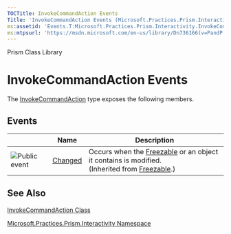 ```yaml
---
TOCTitle: InvokeCommandAction Events
Title: 'InvokeCommandAction Events (Microsoft.Practices.Prism.Interactivity)'
ms:assetid: 'Events.T:Microsoft.Practices.Prism.Interactivity.InvokeCommandAction'
ms:mtpsurl: 'https://msdn.microsoft.com/en-us/library/Dn736166(v=PandP.50)'
---
```


Prism Class Library

InvokeCommandAction Events
==========================

The [InvokeCommandAction](https://msdn.microsoft.com/t:microsoft.practices.prism.interactivity.invokecommandaction) type exposes the following members.

Events
------

<span id="eventTableToggle"></span>
<table>

<thead>
<tr class="header">
<th> </th>
<th>Name</th>
<th>Description</th>
</tr>
</thead>
<tbody>
<tr class="odd">
<td><img src="https://msdn.microsoft.com/en-us/Dn736166.pubevent(en-us,PandP.50).gif" title="Public event" /></td>
<td><a href="http://msdn.microsoft.com/en-us/library/ms596566">Changed</a></td>
<td><div class="summary">
Occurs when the <a href="http://msdn.microsoft.com/en-us/library/ms602734">Freezable</a> or an object it contains is modified.
</div>
(Inherited from <a href="http://msdn.microsoft.com/en-us/library/ms602734">Freezable</a>.)</td>
</tr>
</tbody>
</table>

See Also
--------


[InvokeCommandAction Class](https://msdn.microsoft.com/t:microsoft.practices.prism.interactivity.invokecommandaction)

[Microsoft.Practices.Prism.Interactivity Namespace](https://msdn.microsoft.com/n:microsoft.practices.prism.interactivity)
